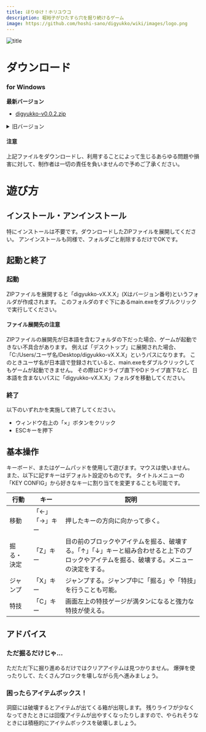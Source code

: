 ```yaml
---
title: ほりゆけ！ホリユウコ
description: 堀裕子がひたすら穴を掘り続けるゲーム
image: https://github.com/hoshi-sano/digyukko/wiki/images/logo.png
---
```


![title](https://github.com/hoshi-sano/digyukko/wiki/images/title.png)

# ダウンロード

### for Windows

**最新バージョン**

* [digyukko-v0.0.2.zip](https://github.com/hoshi-sano/digyukko/wiki/releases/digyukko-v0.0.2.zip)

<details>
<summary>旧バージョン</summary>

<ul>
  <li>
    <a href="https://github.com/hoshi-sano/digyukko/wiki/releases/digyukko-v0.0.1.zip">digyukko-v0.0.1.zip</a>
  </li>
</ul>

</details>

#### 注意

上記ファイルをダウンロードし、利用することによって生じるあらゆる問題や損害に対して、制作者は一切の責任を負いませんので予めご了承ください。

# 遊び方

## インストール・アンインストール

特にインストールは不要です。ダウンロードしたZIPファイルを展開してください。
アンインストールも同様で、フォルダごと削除するだけでOKです。

## 起動と終了

### 起動

ZIPファイルを展開すると「digyukko-vX.X.X」(Xはバージョン番号)というフォルダが作成されます。
このフォルダのすぐ下にあるmain.exeをダブルクリックで実行してください。

#### ファイル展開先の注意

ZIPファイルの展開先が日本語を含むフォルダの下だった場合、ゲームが起動できない不具合があります。
例えば「デスクトップ」に展開された場合、「C:/Users/ユーザ名/Desktop/digyukko-vX.X.X」というパスになります。
このときユーザ名が日本語で登録されていると、main.exeをダブルクリックしてもゲームが起動できません。
その際はCドライブ直下やDドライブ直下など、日本語を含まないパスに「digyukko-vX.X.X」フォルダを移動してください。

### 終了

以下のいずれかを実施して終了してください。

* ウィンドウ右上の「×」ボタンをクリック
* ESCキーを押下

## 基本操作

キーボード、またはゲームパッドを使用して遊びます。マウスは使いません。
また、以下に記すキーはデフォルト設定のものです。
タイトルメニューの「KEY CONFIG」から好きなキーに割り当てを変更することも可能です。

| 行動 | キー | 説明 |
|------|------|------|
| 移動 | 「←」「→」キー | 押したキーの方向に向かって歩く。 |
| 掘る・決定 | 「Z」キー | 目の前のブロックやアイテムを掘る、破壊する。「↑」「↓」キーと組み合わせると上下のブロックやアイテムを掘る、破壊する。メニューの決定をする。 |
| ジャンプ | 「X」キー | ジャンプする。ジャンプ中に「掘る」や「特技」を行うことも可能。 |
| 特技 | 「C」キー | 画面左上の特技ゲージが満タンになると強力な特技が使える。 |

## アドバイス

### ただ掘るだけじゃ…

ただただ下に掘り進めるだけではクリアアイテムは見つかりません。
爆弾を使ったりして、たくさんブロックを壊しながら先へ進みましょう。

### 困ったらアイテムボックス！

洞窟には破壊するとアイテムが出てくる箱が出現します。
残りライフが少なくなってきたときには回復アイテムが出やすくなったりしますので、やられそうなときには積極的にアイテムボックスを破壊しましょう。
